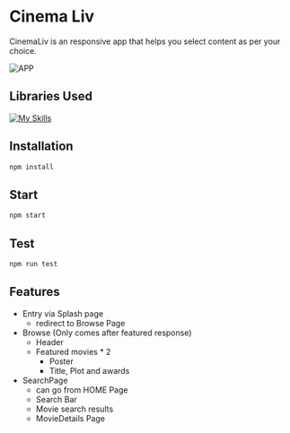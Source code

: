 # Cinema Liv

CinemaLiv is an responsive app that helps you select content as per your choice.

![APP](/assets/images/app-logo.png)

## Libraries Used

[![My Skills](https://skills.thijs.gg/icons?i=react,redux,js,html,tailwind,jest)](https://skills.thijs.gg)

## Installation

```bash
npm install
```

## Start

```bash
npm start
```

## Test

```bash
npm run test
```

## Features

- Entry via Splash page
  - redirect to Browse Page
- Browse (Only comes after featured response)
  - Header
  - Featured movies \* 2
    - Poster
    - Title, Plot and awards
- SearchPage
  - can go from HOME Page
  - Search Bar
  - Movie search results
  - MovieDetails Page
